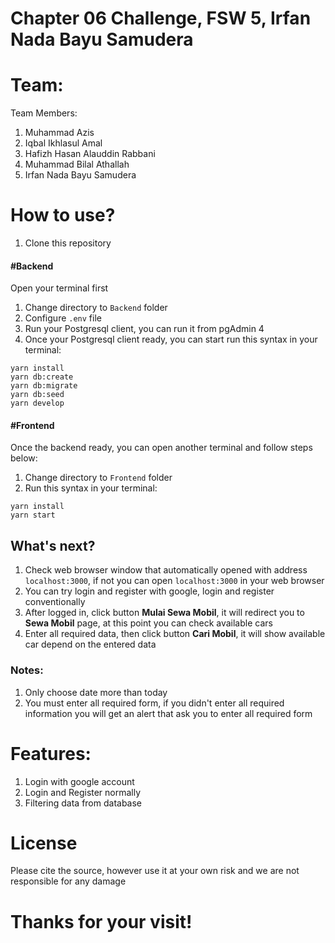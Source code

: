 # Chapter 06 Challenge, FSW 5, Irfan Nada Bayu Samudera

# Team:

Team Members:

1. Muhammad Azis
2. Iqbal Ikhlasul Amal
3. Hafizh Hasan Alauddin Rabbani
4. Muhammad Bilal Athallah
5. Irfan Nada Bayu Samudera

# How to use?

1. Clone this repository

#### #Backend

Open your terminal first

1. Change directory to `Backend` folder
2. Configure `.env` file
3. Run your Postgresql client, you can run it from pgAdmin 4
4. Once your Postgresql client ready, you can start run this syntax in your terminal:

```
yarn install
yarn db:create
yarn db:migrate
yarn db:seed
yarn develop
```

#### #Frontend

Once the backend ready, you can open another terminal and follow steps below:

1. Change directory to `Frontend` folder
2. Run this syntax in your terminal:

```
yarn install
yarn start
```

## What's next?

1. Check web browser window that automatically opened with address `localhost:3000`, if not you can open `localhost:3000` in your web browser
2. You can try login and register with google, login and register conventionally
3. After logged in, click button **Mulai Sewa Mobil**, it will redirect you to **Sewa Mobil** page, at this point you can check available cars
4. Enter all required data, then click button **Cari Mobil**, it will show available car depend on the entered data

### Notes:

1. Only choose date more than today
2. You must enter all required form, if you didn't enter all required information you will get an alert that ask you to enter all required form

# Features:

1. Login with google account
2. Login and Register normally
3. Filtering data from database

# License

Please cite the source, however use it at your own risk and we are not responsible for any damage

# Thanks for your visit!
